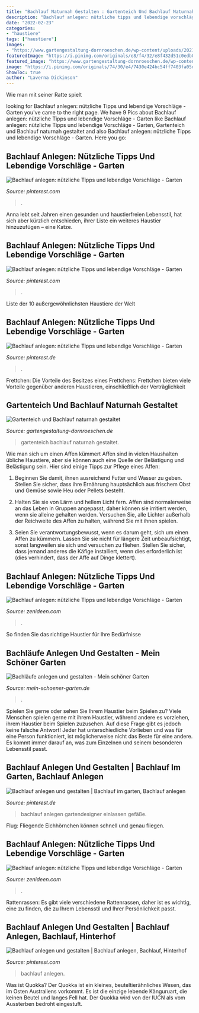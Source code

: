 ```yaml
---
title: "Bachlauf Naturnah Gestalten : Gartenteich Und Bachlauf Naturnah Gestaltet"
description: "Bachlauf anlegen: nützliche tipps und lebendige vorschläge"
date: "2022-02-23"
categories:
- "haustiere"
tags: ["haustiere"]
images:
- "https://www.gartengestaltung-dornroeschen.de/wp-content/uploads/2021/06/IMG_3938-1920x768.jpg"
featuredImage: "https://i.pinimg.com/originals/e8/f4/32/e8f432d51c0edb01313a1a016f859ee1.jpg"
featured_image: "https://www.gartengestaltung-dornroeschen.de/wp-content/uploads/2021/06/IMG_3938-1920x768.jpg"
image: "https://i.pinimg.com/originals/74/30/e4/7430e424bc54ff7403fa05d007095a2f.jpg"
ShowToc: true
author: "Laverna Dickinson"
---
```



Wie man mit seiner Ratte spielt

	

		
looking for Bachlauf anlegen: nützliche Tipps und lebendige Vorschläge - Garten you've came to the right page. We have 9 Pics about Bachlauf anlegen: nützliche Tipps und lebendige Vorschläge - Garten like Bachlauf anlegen: nützliche Tipps und lebendige Vorschläge - Garten, Gartenteich und Bachlauf naturnah gestaltet and also Bachlauf anlegen: nützliche Tipps und lebendige Vorschläge - Garten. Here you go:
		
    
## Bachlauf Anlegen: Nützliche Tipps Und Lebendige Vorschläge - Garten

<img loading=lazy src="https://i.pinimg.com/originals/e8/f4/32/e8f432d51c0edb01313a1a016f859ee1.jpg" onerror="this.onerror=null;this.src='https://tse3.mm.bing.net/th?id=OIP.-9q4cVCFn4t8KGGBVbxJUQHaJ2&amp;pid=15.1';" alt="Bachlauf anlegen: nützliche Tipps und lebendige Vorschläge - Garten">

_Source: pinterest.com_

>. 

	

Anna lebt seit Jahren einen gesunden und haustierfreien Lebensstil, hat sich aber kürzlich entschieden, ihrer Liste ein weiteres Haustier hinzuzufügen – eine Katze.

    
## Bachlauf Anlegen: Nützliche Tipps Und Lebendige Vorschläge - Garten

<img loading=lazy src="https://i.pinimg.com/736x/87/a2/d0/87a2d09ffaadc21c80abf182c2c8371c--bergen.jpg" onerror="this.onerror=null;this.src='https://tse3.mm.bing.net/th?id=OIP.-7gxpyJt8cA49kA_WyNfsQHaJ2&amp;pid=15.1';" alt="Bachlauf anlegen: nützliche Tipps und lebendige Vorschläge - Garten">

_Source: pinterest.com_

>. 

	

Liste der 10 außergewöhnlichsten Haustiere der Welt

    
## Bachlauf Anlegen: Nützliche Tipps Und Lebendige Vorschläge - Garten

<img loading=lazy src="https://i.pinimg.com/originals/74/30/e4/7430e424bc54ff7403fa05d007095a2f.jpg" onerror="this.onerror=null;this.src='https://tse1.mm.bing.net/th?id=OIP.2w1ceAcWy5k2bafeEdxY9wHaE8&amp;pid=15.1';" alt="Bachlauf anlegen: nützliche Tipps und lebendige Vorschläge - Garten">

_Source: pinterest.de_

>. 

	

Frettchen: Die Vorteile des Besitzes eines Frettchens: Frettchen bieten viele Vorteile gegenüber anderen Haustieren, einschließlich der Verträglichkeit

    
## Gartenteich Und Bachlauf Naturnah Gestaltet

<img loading=lazy src="https://www.gartengestaltung-dornroeschen.de/wp-content/uploads/2021/06/IMG_3938-1920x768.jpg" onerror="this.onerror=null;this.src='https://tse3.mm.bing.net/th?id=OIP.XbVTUt2zbXYlCkLcQaqbvAHaC9&amp;pid=15.1';" alt="Gartenteich und Bachlauf naturnah gestaltet">

_Source: gartengestaltung-dornroeschen.de_

>gartenteich bachlauf naturnah gestaltet. 

	

Wie man sich um einen Affen kümmert
Affen sind in vielen Haushalten übliche Haustiere, aber sie können auch eine Quelle der Belästigung und Belästigung sein. Hier sind einige Tipps zur Pflege eines Affen:
1) Beginnen Sie damit, ihnen ausreichend Futter und Wasser zu geben. Stellen Sie sicher, dass ihre Ernährung hauptsächlich aus frischem Obst und Gemüse sowie Heu oder Pellets besteht.

2) Halten Sie sie von Lärm und hellem Licht fern. Affen sind normalerweise an das Leben in Gruppen angepasst, daher können sie irritiert werden, wenn sie alleine gehalten werden. Versuchen Sie, alle Lichter außerhalb der Reichweite des Affen zu halten, während Sie mit ihnen spielen.

3) Seien Sie verantwortungsbewusst, wenn es darum geht, sich um einen Affen zu kümmern. Lassen Sie sie nicht für längere Zeit unbeaufsichtigt, sonst langweilen sie sich und versuchen zu fliehen. Stellen Sie sicher, dass jemand anderes die Käfige installiert, wenn dies erforderlich ist (dies verhindert, dass der Affe auf Dinge klettert).

    
## Bachlauf Anlegen: Nützliche Tipps Und Lebendige Vorschläge - Garten

<img loading=lazy src="http://zenideen.com/wp-content/uploads/2016/08/bachlauf-anlegen-23.jpg" onerror="this.onerror=null;this.src='https://tse3.mm.bing.net/th?id=OIP.H0cnAqms9b9JC8L_a3u82QHaFK&amp;pid=15.1';" alt="Bachlauf anlegen: nützliche Tipps und lebendige Vorschläge - Garten">

_Source: zenideen.com_

>. 

	

So finden Sie das richtige Haustier für Ihre Bedürfnisse

    
## Bachläufe Anlegen Und Gestalten - Mein Schöner Garten

<img loading=lazy src="https://www.mein-schoener-garten.de/sites/default/files/styles/swiper_gallery_preview_thumbnail/public/images/Bachlauf2-380x455GaertnerPoetschke.jpg?itok=mAt_VTvR" onerror="this.onerror=null;this.src='https://tse4.mm.bing.net/th?id=OIP.ZZJBuzS3T2K-hin-m4tY-gAAAA&amp;pid=15.1';" alt="Bachläufe anlegen und gestalten - Mein schöner Garten">

_Source: mein-schoener-garten.de_

>. 

	

Spielen Sie gerne oder sehen Sie Ihrem Haustier beim Spielen zu?
Viele Menschen spielen gerne mit ihrem Haustier, während andere es vorziehen, ihrem Haustier beim Spielen zuzusehen. Auf diese Frage gibt es jedoch keine falsche Antwort! Jeder hat unterschiedliche Vorlieben und was für eine Person funktioniert, ist möglicherweise nicht das Beste für eine andere. Es kommt immer darauf an, was zum Einzelnen und seinem besonderen Lebensstil passt.

    
## Bachlauf Anlegen Und Gestalten | Bachlauf Im Garten, Bachlauf Anlegen

<img loading=lazy src="https://i.pinimg.com/originals/ed/43/ed/ed43ed2454f92c743b3f1ae1c1d283a3.jpg" onerror="this.onerror=null;this.src='https://tse3.mm.bing.net/th?id=OIP.9xClGhBIhfrA_GM-8_I1OAHaE8&amp;pid=15.1';" alt="Bachlauf anlegen und gestalten | Bachlauf im garten, Bachlauf anlegen">

_Source: pinterest.de_

>bachlauf anlegen gartendesigner einlassen gefäße. 

	

Flug: Fliegende Eichhörnchen können schnell und genau fliegen.

    
## Bachlauf Anlegen: Nützliche Tipps Und Lebendige Vorschläge - Garten

<img loading=lazy src="https://zenideen.com/wp-content/uploads/2016/08/bachlauf-anlegen-19.jpg" onerror="this.onerror=null;this.src='https://tse1.mm.bing.net/th?id=OIP.SKCvXIVoTLeZvU3c72ZDqwHaJ2&amp;pid=15.1';" alt="Bachlauf anlegen: nützliche Tipps und lebendige Vorschläge - Garten">

_Source: zenideen.com_

>. 

	

Rattenrassen: Es gibt viele verschiedene Rattenrassen, daher ist es wichtig, eine zu finden, die zu Ihrem Lebensstil und Ihrer Persönlichkeit passt.

    
## Bachlauf Anlegen Und Gestalten | Bachlauf Anlegen, Bachlauf, Hinterhof

<img loading=lazy src="https://i.pinimg.com/originals/cb/50/1b/cb501bc7fef11113007ff55dbd6ea891.jpg" onerror="this.onerror=null;this.src='https://tse2.mm.bing.net/th?id=OIP.0E7dgilai_4s4CsBOjjg7AAAAA&amp;pid=15.1';" alt="Bachlauf anlegen und gestalten | Bachlauf anlegen, Bachlauf, Hinterhof">

_Source: pinterest.com_

>bachlauf anlegen. 

	

Was ist Quokka?
Der Quokka ist ein kleines, beuteltierähnliches Wesen, das im Osten Australiens vorkommt. Es ist die einzige lebende Känguruart, die keinen Beutel und langes Fell hat. Der Quokka wird von der IUCN als vom Aussterben bedroht eingestuft.

